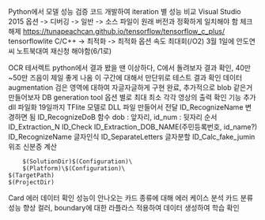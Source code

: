 Python에서 모델 성능 검증 코드 개발하여 iteration 별 성능 비교
Visual Studio 2015
	옵션 -> 디버깅 -> 일반 -> 소스 파일이 원래 버전과 정확하게 일치해야 함 체크 해제
https://tunapeachcan.github.io/tensorflow/tensorflow_c_plus/
tensorflowlite
C/C++ -> 최적화 -> 최적화 옵션 속도 최대회(/O2)
3월 1일에 안도연씨 노트북대여 재신청 해야함(6/1로)

OCR
	테서렉트
		python에서 결과 봤을 땐 이상하다, C에서 돌려보자
		결과 확인, 40만~50만 즈음이 제일 좋게 나옴
		이 구간에 대해서 만단위로 테스트 결과 확인
	데이터 augmentation
		검은 영역에 대하여 자글자글하게
		구현 완료, 추가적으로 blob 같은거 만들어보자
	DB generation tool
		옵션 별로 최대 최소 각각 영상의 출력 확인 기능 추가
	dll 파일화
		19일까지 TFlite 모델로 DLL 파일 만들어서 전달
		ID_RecognizeName 변경하면 됨
		ID_RecognizeDoB 함수 dob : 앞자리, id_num : 뒷자리
	순서
		ID_Extraction_N
		ID_Check
		ID_Extraction_DOB_NAME(주민등록번호, id_name?)
		ID_RecognizeName
		글자인식
			ID_SeparateLetters
			글자분할
			ID_Calc_fake_jumin
			위조 신분증 계산
			
		$(SolutionDir)$(Configuration)\
		$(Platform)\$(Configuration)\
	$(TargetPath)
	$(ProjectDir)
Card
	에러 데이터 확인
		성능이 안나오는 카드 종류에 대해 에러 케이스 분석
	카드 분류 성능 향상
		컬러, boundary에 대한 라플라스 적용하여 데이터 생성하여 학습 확인
	
